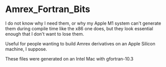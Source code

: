# Amrex_Fortran_Bits
I do not know why I need them, or why my Apple M1 system can't generate them during compile time like the x86 one does, but they look essential enough that I don't want to lose them.

Useful for people wanting to build Amrex derivatives on an Apple Silicon machine, I suppose.

These files were generated on an Intel Mac with gfortran-10.3
